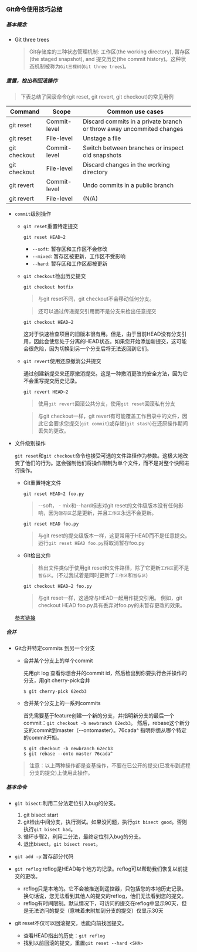 ### Git命令使用技巧总结

##### 基本概念

  * Git three trees

    > Git存储库的三种状态管理机制: 工作区(the working directory), 暂存区(the staged snapshot), and 提交历史(the commit history)。这种状态机制被称为`Git三棵树`(`Git three trees`)。


##### 重置，检出和回滚操作

  > 下表总结了回滚命令(git reset, git revert, git checkout)的常见用例

  Command |	Scope |	Common use cases
  --|--|--
  git reset |	Commit-level |	Discard commits in a private branch or throw away uncommited changes
  git reset |	File-level |	Unstage a file
  git checkout |	Commit-level |	Switch between branches or inspect old snapshots
  git checkout |	File-level |	Discard changes in the working directory
  git revert |	Commit-level |	Undo commits in a public branch
  git revert |	File-level |	(N/A)

* `commit`级别操作
  - `git reset`重置特定提交

    ```
    git reset HEAD~2
    ```
    - `--soft`: 暂存区和工作区不会修改
    - `--mixed`: 暂存区被更新，工作区不受影响
    - `--hard`: 暂存区和工作区都被更新

  - `git checkout`检出历史提交
    ```
    git checkout hotfix
    ```
    > 与git reset不同，git checkout不会移动任何分支。

    > 还可以通过传递提交引用而不是分支来检出任意提交
    ```
    git checkout HEAD~2
    ```
      这对于快速检查项目的旧版本很有用。但是，由于当前HEAD没有分支引用，因此会使您处于分离的HEAD状态。如果您开始添加新提交，这可能会很危险，因为切换到另一个分支后将无法返回到它们。

  - `git revert`使用还原撤消公共提交

    通过创建新提交来还原撤消提交。这是一种撤消更改的安全方法，因为它不会重写提交历史记录。
    ```
    git revert HEAD~2
    ```

    > 使用`git revert`回滚公共分支，使用`git reset`回滚私有分支

    > 与git checkout一样，git revert有可能覆盖工作目录中的文件，因此它会要求您提交(`git commit`)或存储(`git stash`)在还原操作期间丢失的更改。

* 文件级别操作

  `git reset`和`git checkout`命令也接受可选的文件路径作为参数。这极大地改变了他们的行为。这会强制他们将操作限制为单个文件，而不是对整个快照进行操作。

  - Git重置特定文件
    ```
    git reset HEAD~2 foo.py
    ```
    > --soft， - mix和--hard标志对git reset的文件级版本没有任何影响，因为`暂存区`总是更新，并且`工作区`永远不会更新。

    ```
    git reset HEAD foo.py
    ```
    > 与git reset的提交级版本一样，这更常用于HEAD而不是任意提交。
    > 运行`git reset HEAD foo.py`将取消暂存foo.py

  - Git检出文件
    > 检出文件类似于使用git reset和文件路径，除了它更新`工作区`而不是`暂存区`。(不过我试着是同时更新了`工作区`和`暂存区`)
    ```
    git checkout HEAD~2 foo.py
    ```

    > 与git reset一样，这通常与HEAD一起用作提交引用。
    > 例如，git checkout HEAD foo.py具有丢弃对foo.py的未暂存更改的效果。


  [参考链接](https://www.atlassian.com/git/tutorials/resetting-checking-out-and-reverting)

##### 合并

* Git合并特定commits 到另一个分支

  - 合并某个分支上的单个commit

    先用git log 查看你想合并的commit id，然后检出到你要执行合并操作的分支，用git cherry-pick合并

    ```shell
    $ git cherry-pick 62ecb3
    ```
  
  - 合并某个分支上的一系列commits

    首先需要基于feature创建一个新的分支，并指明新分支的最后一个commit：`git checkout -b newbranch 62ecb3`。
    然后，rebase这个新分支的commit到master（--ontomaster）。76cada^ 指明你想从哪个特定的commit开始。
    ```shell
    $ git checkout -b newbranch 62ecb3
    $ git rebase --onto master 76cada^
    ```

  > 注意：以上两种操作都是变基操作，不要在已公开的提交(已发布到远程分支的提交)上使用此操作。
  

##### 基本命令

  * `git bisect`:利用二分法定位引入bug的分支。

    1. git bisect start <bad-SHA> <good-SHA>
    2. git检出中间分支，执行测试。如果没问题，执行`git bisect good`。否则执行`git bisect bad`。
    3. 循环步骤2，利用二分法，最终定位引入bug的分支。
    4. 退出bisect，`git bisect reset`。
  
  * `git add -p`:暂存部分代码


  * `git reflog`:reflog是HEAD每个地方的记录。reflog可以帮助我们恢复以前提交的更改。

    - reflog只是本地的。它不会被推送到遥控器，只包括您的本地历史记录。换句话说，您无法看到其他人的提交的reflog，他们无法看到您的提交。
    - reflog有时间限制。默认情况下，可访问的提交在reflog中显示90天，但是无法访问的提交（意味着未附加到分支的提交）仅显示30天

  * git reset不仅可以回滚提交，也能向前找回提交。

    - 查看HEAD指出的历史：`git reflog`
    - 找到以前回滚的提交，重置`git reset --hard <SHA>`
